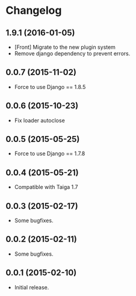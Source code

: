 # Changelog #


## 1.9.1 (2016-01-05)
- [Front] Migrate to the new plugin system
- Remove django dependency to prevent errors.

## 0.0.7 (2015-11-02)
- Force to use Django == 1.8.5

## 0.0.6 (2015-10-23)
- Fix loader autoclose

## 0.0.5 (2015-05-25)
- Force to use Django == 1.7.8


## 0.0.4 (2015-05-21)
- Compatible with Taiga 1.7


## 0.0.3 (2015-02-17)
- Some bugfixes.


## 0.0.2 (2015-02-11)
- Some bugfixes.


## 0.0.1 (2015-02-10)
- Initial release.
